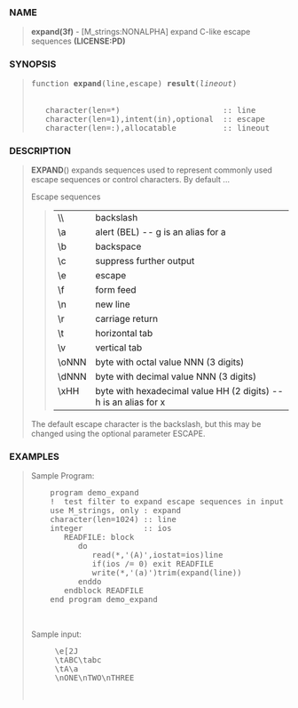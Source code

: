 <?
<body>
  <a name="top"></a>
  <div id="Container">
    <div id="Content">
      <div class="c38">
      </div><a name="0"></a>
      <h3><a name="0">NAME</a></h3>
      <blockquote>
        <b>expand(3f)</b> - [M_strings:NONALPHA] expand C-like escape sequences <b>(LICENSE:PD)</b>
      </blockquote><a name="contents"></a>
      <h3><a name="6">SYNOPSIS</a></h3>
      <blockquote>
        <pre>
function <b>expand</b>(line,escape) <b>result</b>(<i>lineout</i>)
<br />
   character(len=*)                      :: line
   character(len=1),intent(in),optional  :: escape
   character(len=:),allocatable          :: lineout
</pre>
      </blockquote><a name="2"></a>
      <h3><a name="2">DESCRIPTION</a></h3>
      <blockquote>
        <p><b>EXPAND</b>() expands sequences used to represent commonly used escape sequences or control characters. By default ...</p>
        <p>Escape sequences</p>
        <blockquote>
          <table cellpadding="3">
            <!-- tsb: Escape sequences
 -->
            <tr valign="top">
              <td class="c39" width="6%" nowrap="nowrap">\\</td>
              <td valign="bottom">backslash</td>
            </tr>
            <tr valign="top">
              <td class="c39" width="6%" nowrap="nowrap">\a</td>
              <td valign="bottom">alert (BEL) -- g is an alias for a</td>
            </tr>
            <tr valign="top">
              <td class="c39" width="6%" nowrap="nowrap">\b</td>
              <td valign="bottom">backspace</td>
            </tr>
            <tr valign="top">
              <td class="c39" width="6%" nowrap="nowrap">\c</td>
              <td valign="bottom">suppress further output</td>
            </tr>
            <tr valign="top">
              <td class="c39" width="6%" nowrap="nowrap">\e</td>
              <td valign="bottom">escape</td>
            </tr>
            <tr valign="top">
              <td class="c39" width="6%" nowrap="nowrap">\f</td>
              <td valign="bottom">form feed</td>
            </tr>
            <tr valign="top">
              <td class="c39" width="6%" nowrap="nowrap">\n</td>
              <td valign="bottom">new line</td>
            </tr>
            <tr valign="top">
              <td class="c39" width="6%" nowrap="nowrap">\r</td>
              <td valign="bottom">carriage return</td>
            </tr>
            <tr valign="top">
              <td class="c39" width="6%" nowrap="nowrap">\t</td>
              <td valign="bottom">horizontal tab</td>
            </tr>
            <tr valign="top">
              <td class="c39" width="6%" nowrap="nowrap">\v</td>
              <td valign="bottom">vertical tab</td>
            </tr>
            <tr valign="top">
              <td class="c39" width="6%" nowrap="nowrap">\oNNN</td>
              <td valign="bottom">byte with octal value NNN (3 digits)</td>
            </tr>
            <tr valign="top">
              <td class="c39" width="6%" nowrap="nowrap">\dNNN</td>
              <td valign="bottom">byte with decimal value NNN (3 digits)</td>
            </tr>
            <tr valign="top">
              <td class="c39" width="6%" nowrap="nowrap">\xHH</td>
              <td valign="bottom">byte with hexadecimal value HH (2 digits) -- h is an alias for x</td>
            </tr>
          </table>
        </blockquote>
        <p>The default escape character is the backslash, but this may be changed using the optional parameter ESCAPE.</p>
      </blockquote><a name="3"></a>
      <h3><a name="3">EXAMPLES</a></h3>
      <blockquote>
        Sample Program:
        <pre>
    program demo_expand
    !  test filter to expand escape sequences in input lines
    use M_strings, only : expand
    character(len=1024) :: line
    integer             :: ios
       READFILE: block
          do
             read(*,'(A)',iostat=ios)line
             if(ios /= 0) exit READFILE
             write(*,'(a)')trim(expand(line))
          enddo
       endblock READFILE
    end program demo_expand
<br />
</pre>Sample input:
        <pre>
     \e[2J
     \tABC\tabc
     \tA\a
     \nONE\nTWO\nTHREE
<br />
</pre>
      </blockquote><a name="4"></a>
    </div>
  </div>
</body>
